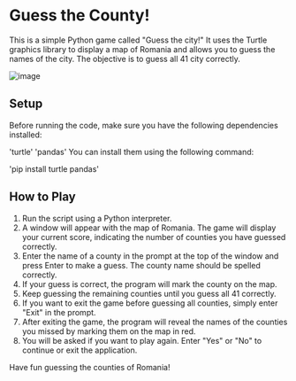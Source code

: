 # Guess the County!

This is a simple Python game called "Guess the city!" It uses the Turtle graphics library to display a map of Romania and allows you to guess the names of the city. The objective is to guess all 41 city correctly.

![image](https://github.com/Bogwhite4990/Romanian-Map-Game/assets/103454208/84697819-ebe0-41ad-ae1a-8105891c75ea)


## Setup

Before running the code, make sure you have the following dependencies installed:

'turtle'
'pandas'
You can install them using the following command:

'pip install turtle pandas'

## How to Play

1. Run the script using a Python interpreter.
2. A window will appear with the map of Romania. The game will display your current score, indicating the number of counties you have guessed correctly.
3. Enter the name of a county in the prompt at the top of the window and press Enter to make a guess. The county name should be spelled correctly.
4. If your guess is correct, the program will mark the county on the map.
5. Keep guessing the remaining counties until you guess all 41 correctly.
6. If you want to exit the game before guessing all counties, simply enter "Exit" in the prompt.
7. After exiting the game, the program will reveal the names of the counties you missed by marking them on the map in red.
8. You will be asked if you want to play again. Enter "Yes" or "No" to continue or exit the application.

Have fun guessing the counties of Romania!
